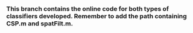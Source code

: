 ### This branch contains the online code for both types of classifiers developed. Remember to add the path containing CSP.m and spatFilt.m.
